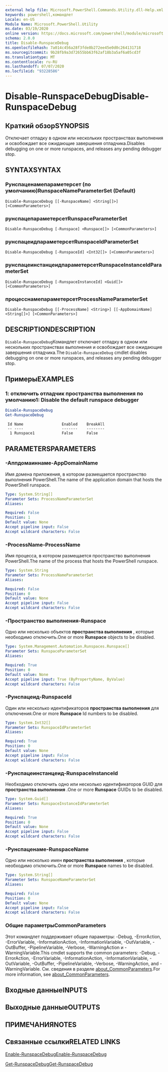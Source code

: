 ```yaml
---
external help file: Microsoft.PowerShell.Commands.Utility.dll-Help.xml
keywords: powershell,командлет
Locale: en-US
Module Name: Microsoft.PowerShell.Utility
ms.date: 03/19/2020
online version: https://docs.microsoft.com/powershell/module/microsoft.powershell.utility/disable-runspacedebug?view=powershell-7.1&WT.mc_id=ps-gethelp
schema: 2.0.0
title: Disable-RunspaceDebug
ms.openlocfilehash: 7a014c456a28f3fde8b272ee45e0d0c264131718
ms.sourcegitcommit: 9b28fb9a3d72655bb63f62af18b3a5af6a05cd3f
ms.translationtype: MT
ms.contentlocale: ru-RU
ms.lasthandoff: 07/07/2020
ms.locfileid: "93228586"
---
```

# <span data-ttu-id="bd56d-103">Disable-RunspaceDebug</span><span class="sxs-lookup"><span data-stu-id="bd56d-103">Disable-RunspaceDebug</span></span>

## <span data-ttu-id="bd56d-104">Краткий обзор</span><span class="sxs-lookup"><span data-stu-id="bd56d-104">SYNOPSIS</span></span>
<span data-ttu-id="bd56d-105">Отключает отладку в одном или нескольких пространствах выполнения и освобождает все ожидающие завершения отладчика.</span><span class="sxs-lookup"><span data-stu-id="bd56d-105">Disables debugging on one or more runspaces, and releases any pending debugger stop.</span></span>

## <span data-ttu-id="bd56d-106">SYNTAX</span><span class="sxs-lookup"><span data-stu-id="bd56d-106">SYNTAX</span></span>

### <span data-ttu-id="bd56d-107">Рунспаценамепараметерсет (по умолчанию)</span><span class="sxs-lookup"><span data-stu-id="bd56d-107">RunspaceNameParameterSet (Default)</span></span>

```
Disable-RunspaceDebug [[-RunspaceName] <String[]>] [<CommonParameters>]
```

### <span data-ttu-id="bd56d-108">рунспацепараметерсет</span><span class="sxs-lookup"><span data-stu-id="bd56d-108">RunspaceParameterSet</span></span>

```
Disable-RunspaceDebug [-Runspace] <Runspace[]> [<CommonParameters>]
```

### <span data-ttu-id="bd56d-109">рунспацеидпараметерсет</span><span class="sxs-lookup"><span data-stu-id="bd56d-109">RunspaceIdParameterSet</span></span>

```
Disable-RunspaceDebug [-RunspaceId] <Int32[]> [<CommonParameters>]
```

### <span data-ttu-id="bd56d-110">рунспацеинстанцеидпараметерсет</span><span class="sxs-lookup"><span data-stu-id="bd56d-110">RunspaceInstanceIdParameterSet</span></span>

```
Disable-RunspaceDebug [-RunspaceInstanceId] <Guid[]> [<CommonParameters>]
```

### <span data-ttu-id="bd56d-111">процесснамепараметерсет</span><span class="sxs-lookup"><span data-stu-id="bd56d-111">ProcessNameParameterSet</span></span>

```
Disable-RunspaceDebug [[-ProcessName] <String>] [[-AppDomainName] <String[]>] [<CommonParameters>]
```

## <span data-ttu-id="bd56d-112">DESCRIPTION</span><span class="sxs-lookup"><span data-stu-id="bd56d-112">DESCRIPTION</span></span>

<span data-ttu-id="bd56d-113">`Disable-RunspaceDebug`Командлет отключает отладку в одном или нескольких пространствах выполнения и освобождает все ожидающие завершения отладчика.</span><span class="sxs-lookup"><span data-stu-id="bd56d-113">The `Disable-RunspaceDebug` cmdlet disables debugging on one or more runspaces, and releases any pending debugger stop.</span></span>

## <span data-ttu-id="bd56d-114">Примеры</span><span class="sxs-lookup"><span data-stu-id="bd56d-114">EXAMPLES</span></span>

### <span data-ttu-id="bd56d-115">1: отключить отладчик пространства выполнения по умолчанию</span><span class="sxs-lookup"><span data-stu-id="bd56d-115">1: Disable the default runspace debugger</span></span>

```powershell
Disable-RunspaceDebug
Get-RunspaceDebug
```

```Output
 Id Name                 Enabled    BreakAll
 -- ----                 -------    --------
  1 Runspace1            False      False
```

## <span data-ttu-id="bd56d-116">PARAMETERS</span><span class="sxs-lookup"><span data-stu-id="bd56d-116">PARAMETERS</span></span>

### <span data-ttu-id="bd56d-117">-Аппдомаиннаме</span><span class="sxs-lookup"><span data-stu-id="bd56d-117">-AppDomainName</span></span>

<span data-ttu-id="bd56d-118">Имя домена приложения, в котором размещается пространство выполнения PowerShell.</span><span class="sxs-lookup"><span data-stu-id="bd56d-118">The name of the application domain that hosts the PowerShell runspace.</span></span>

```yaml
Type: System.String[]
Parameter Sets: ProcessNameParameterSet
Aliases:

Required: False
Position: 1
Default value: None
Accept pipeline input: False
Accept wildcard characters: False
```

### <span data-ttu-id="bd56d-119">-ProcessName</span><span class="sxs-lookup"><span data-stu-id="bd56d-119">-ProcessName</span></span>

<span data-ttu-id="bd56d-120">Имя процесса, в котором размещается пространство выполнения PowerShell.</span><span class="sxs-lookup"><span data-stu-id="bd56d-120">The name of the process that hosts the PowerShell runspace.</span></span>

```yaml
Type: System.String
Parameter Sets: ProcessNameParameterSet
Aliases:

Required: False
Position: 0
Default value: None
Accept pipeline input: False
Accept wildcard characters: False
```

### <span data-ttu-id="bd56d-121">-Пространство выполнения</span><span class="sxs-lookup"><span data-stu-id="bd56d-121">-Runspace</span></span>

<span data-ttu-id="bd56d-122">Одно или несколько объектов **пространства выполнения** , которые необходимо отключить.</span><span class="sxs-lookup"><span data-stu-id="bd56d-122">One or more **Runspace** objects to be disabled.</span></span>

```yaml
Type: System.Management.Automation.Runspaces.Runspace[]
Parameter Sets: RunspaceParameterSet
Aliases:

Required: True
Position: 0
Default value: None
Accept pipeline input: True (ByPropertyName, ByValue)
Accept wildcard characters: False
```

### <span data-ttu-id="bd56d-123">-Рунспацеид</span><span class="sxs-lookup"><span data-stu-id="bd56d-123">-RunspaceId</span></span>

<span data-ttu-id="bd56d-124">Один или несколько идентификаторов **пространства выполнения** для отключения.</span><span class="sxs-lookup"><span data-stu-id="bd56d-124">One or more **Runspace** Id numbers to be disabled.</span></span>

```yaml
Type: System.Int32[]
Parameter Sets: RunspaceIdParameterSet
Aliases:

Required: True
Position: 0
Default value: None
Accept pipeline input: False
Accept wildcard characters: False
```

### <span data-ttu-id="bd56d-125">-Рунспацеинстанцеид</span><span class="sxs-lookup"><span data-stu-id="bd56d-125">-RunspaceInstanceId</span></span>

<span data-ttu-id="bd56d-126">Необходимо отключить одно или несколько идентификаторов GUID для **пространства выполнения** .</span><span class="sxs-lookup"><span data-stu-id="bd56d-126">One or more **Runspace** GUIDs to be disabled.</span></span>

```yaml
Type: System.Guid[]
Parameter Sets: RunspaceInstanceIdParameterSet
Aliases:

Required: True
Position: 0
Default value: None
Accept pipeline input: False
Accept wildcard characters: False
```

### <span data-ttu-id="bd56d-127">-Рунспаценаме</span><span class="sxs-lookup"><span data-stu-id="bd56d-127">-RunspaceName</span></span>

<span data-ttu-id="bd56d-128">Одно или несколько имен **пространства выполнения** , которые необходимо отключить.</span><span class="sxs-lookup"><span data-stu-id="bd56d-128">One or more **Runspace** names to be disabled.</span></span>

```yaml
Type: System.String[]
Parameter Sets: RunspaceNameParameterSet
Aliases:

Required: False
Position: 0
Default value: None
Accept pipeline input: False
Accept wildcard characters: False
```

### <span data-ttu-id="bd56d-129">Общие параметры</span><span class="sxs-lookup"><span data-stu-id="bd56d-129">CommonParameters</span></span>

<span data-ttu-id="bd56d-130">Этот командлет поддерживает общие параметры: -Debug, -ErrorAction, -ErrorVariable, -InformationAction, -InformationVariable, -OutVariable, -OutBuffer, -PipelineVariable, -Verbose, -WarningAction и -WarningVariable.</span><span class="sxs-lookup"><span data-stu-id="bd56d-130">This cmdlet supports the common parameters: -Debug, -ErrorAction, -ErrorVariable, -InformationAction, -InformationVariable, -OutVariable, -OutBuffer, -PipelineVariable, -Verbose, -WarningAction, and -WarningVariable.</span></span> <span data-ttu-id="bd56d-131">См. сведения в разделе [about_CommonParameters](https://go.microsoft.com/fwlink/?LinkID=113216).</span><span class="sxs-lookup"><span data-stu-id="bd56d-131">For more information, see [about_CommonParameters](https://go.microsoft.com/fwlink/?LinkID=113216).</span></span>

## <span data-ttu-id="bd56d-132">Входные данные</span><span class="sxs-lookup"><span data-stu-id="bd56d-132">INPUTS</span></span>

## <span data-ttu-id="bd56d-133">Выходные данные</span><span class="sxs-lookup"><span data-stu-id="bd56d-133">OUTPUTS</span></span>

## <span data-ttu-id="bd56d-134">ПРИМЕЧАНИЯ</span><span class="sxs-lookup"><span data-stu-id="bd56d-134">NOTES</span></span>

## <span data-ttu-id="bd56d-135">Связанные ссылки</span><span class="sxs-lookup"><span data-stu-id="bd56d-135">RELATED LINKS</span></span>

[<span data-ttu-id="bd56d-136">Enable-RunspaceDebug</span><span class="sxs-lookup"><span data-stu-id="bd56d-136">Enable-RunspaceDebug</span></span>](Enable-RunspaceDebug.md)

[<span data-ttu-id="bd56d-137">Get-RunspaceDebug</span><span class="sxs-lookup"><span data-stu-id="bd56d-137">Get-RunspaceDebug</span></span>](Get-RunspaceDebug.md)

